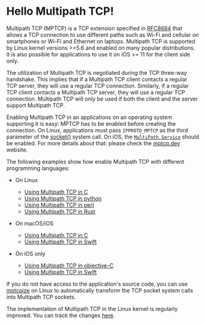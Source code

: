 # Hello Multipath TCP!

Multipath TCP (MPTCP) is a TCP extension specified in [RFC8684](https://www.rfc-editor.org/rfc/rfc8684.html) that allows a TCP connection to use different paths such as Wi-Fi and cellular on smartphones or Wi-Fi and Ethernet on laptops. Multipath TCP is supported by Linux kernel versions >=5.6 and enabled on many popular distributions. It is also possible for applications to use it on iOS >= 11 for the client side only.

The utilization of Multipath TCP is negotiated during the TCP three-way handshake. This implies that if a Multipath TCP client contacts a regular TCP server, they will use a regular TCP connection. Similarly, if a regular TCP client contacts a Multipath TCP server, they will use a regular TCP connection. Multipath TCP will only be used if both the client and the server support Multipath TCP.

Enabling Multipath TCP in an applications on an operating system supporting it is easy: MPTCP has to be enabled before creating the connection. On Linux, applications must pass `IPPROTO_MPTCP` as the third parameter of the [socket()](https://www.man7.org/linux/man-pages/man3/socket.3p.html) system call. On iOS, the [`MultiPath Service`](https://developer.apple.com/documentation/foundation/nsurlsessionmultipathservicetype) should be enabled. For more details about that: please check the [mptcp.dev](https://mptcp.dev) website.

The following examples show how enable Multipath TCP with different programming languages:

- On Linux
  - [Using Multipath TCP in C](c/linux/README.md)
  - [Using Multipath TCP in python](python/README.md)
  - [Using Multipath TCP in perl](perl/README.md)
  - [Using Multipath TCP in Rust](rust/README.md)

- On macOS/iOS
  - [Using Multipath TCP in C](c/macOS/README.md)
  - [Using Multipath TCP in Swift](swift/macOS/README.md)
  
- On iOS only
  - [Using Multipath TCP in objective-C](objective-c/README.md)
  - [Using Multipath TCP in Swift](swift/iOS/README.md)



If you do not have access to the application's source code, you can use [mptcpize](https://manpages.ubuntu.com/manpages/kinetic/en/man8/mptcpize.8.html) on Linux to automatically transform the TCP socket system calls into Multipath TCP sockets.

The implementation of Multipath TCP in the Linux kernel is regularly improved. You can track the changes [here](https://github.com/multipath-tcp/mptcp_net-next/wiki#changelog).

